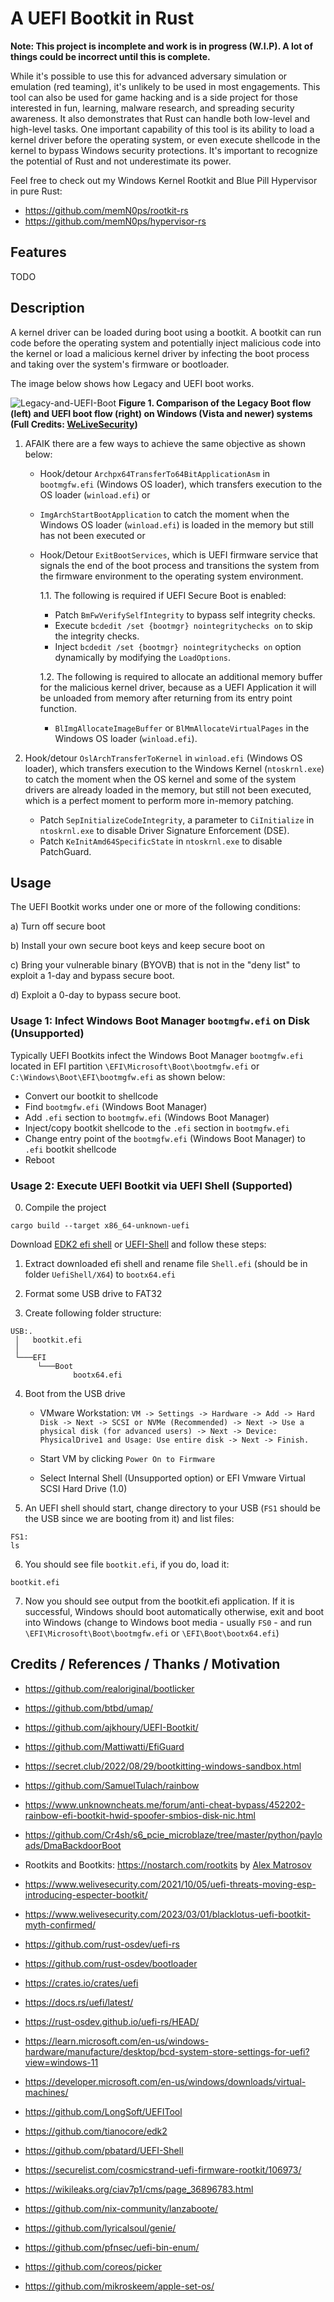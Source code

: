 # A UEFI Bootkit in Rust

**Note: This project is incomplete and work is in progress (W.I.P). A lot of things could be incorrect until this is complete.**

While it's possible to use this for advanced adversary simulation or emulation (red teaming), it's unlikely to be used in most engagements. This tool can also be used for game hacking and is a side project for those interested in fun, learning, malware research, and spreading security awareness. It also demonstrates that Rust can handle both low-level and high-level tasks. One important capability of this tool is its ability to load a kernel driver before the operating system, or even execute shellcode in the kernel to bypass Windows security protections. It's important to recognize the potential of Rust and not underestimate its power. 

Feel free to check out my Windows Kernel Rootkit and Blue Pill Hypervisor in pure Rust: 

* https://github.com/memN0ps/rootkit-rs
* https://github.com/memN0ps/hypervisor-rs

## Features 

TODO

## Description

A kernel driver can be loaded during boot using a bootkit. A bootkit can run code before the operating system and potentially inject malicious code into the kernel or load a malicious kernel driver by infecting the boot process and taking over the system's firmware or bootloader.

The image below shows how Legacy and UEFI boot works.

![Legacy-and-UEFI-Boot](/images/Legacy-and-UEFI-Boot.png)
**Figure 1. Comparison of the Legacy Boot flow (left) and UEFI boot flow (right) on Windows (Vista and newer) systems (Full Credits: [WeLiveSecurity](https://www.welivesecurity.com/2021/10/05/uefi-threats-moving-esp-introducing-especter-bootkit/))**


1. AFAIK there are a few ways to achieve the same objective as shown below:

    - Hook/detour `Archpx64TransferTo64BitApplicationAsm` in `bootmgfw.efi` (Windows OS loader), which transfers execution to the OS loader (`winload.efi`) or 

    - `ImgArchStartBootApplication` to catch the moment when the Windows OS loader (`winload.efi`) is loaded in the memory but still has not been executed or

    - Hook/Detour `ExitBootServices`, which is UEFI firmware service that signals the end of the boot process and transitions the system from the firmware environment to the operating system environment.
    
        1.1. The following is required if UEFI Secure Boot is enabled:

        - Patch `BmFwVerifySelfIntegrity` to bypass self integrity checks.
        - Execute `bcdedit /set {bootmgr} nointegritychecks on` to skip the integrity checks.
        - Inject `bcdedit /set {bootmgr} nointegritychecks on` option dynamically by modifying the `LoadOptions`.

        1.2. The following is required to allocate an additional memory buffer for the malicious kernel driver, because as a UEFI Application it will be unloaded from memory after returning from its entry point function.
        
        - `BlImgAllocateImageBuffer` or `BlMmAllocateVirtualPages` in the Windows OS loader (`winload.efi`).

2. Hook/detour `OslArchTransferToKernel` in `winload.efi` (Windows OS loader), which transfers execution to the Windows Kernel (`ntoskrnl.exe`) to catch the moment when the OS kernel and some of the system drivers are already loaded in the memory, but still not been executed, which is a perfect moment to perform more in-memory patching.
    
    - Patch `SepInitializeCodeIntegrity`, a parameter to `CiInitialize` in `ntoskrnl.exe` to disable Driver Signature Enforcement (DSE).
    - Patch `KeInitAmd64SpecificState` in `ntoskrnl.exe` to disable PatchGuard.


## Usage

The UEFI Bootkit works under one or more of the following conditions:

a) Turn off secure boot

b) Install your own secure boot keys and keep secure boot on

c) Bring your vulnerable binary (BYOVB) that is not in the "deny list" to exploit a 1-day and bypass secure boot.

d) Exploit a 0-day to bypass secure boot.

### Usage 1: Infect Windows Boot Manager `bootmgfw.efi` on Disk (Unsupported)

Typically UEFI Bootkits infect the Windows Boot Manager `bootmgfw.efi` located in EFI partition `\EFI\Microsoft\Boot\bootmgfw.efi` or `C:\Windows\Boot\EFI\bootmgfw.efi` as shown below:

- Convert our bootkit to shellcode
- Find `bootmgfw.efi` (Windows Boot Manager)
- Add `.efi` section to `bootmgfw.efi` (Windows Boot Manager)
- Inject/copy bootkit shellcode to the `.efi` section in `bootmgfw.efi`
- Change entry point of the `bootmgfw.efi` (Windows Boot Manager) to `.efi` bootkit shellcode
- Reboot

### Usage 2: Execute UEFI Bootkit via UEFI Shell (Supported)

0. Compile the project

```
cargo build --target x86_64-unknown-uefi
```

Download [EDK2 efi shell](https://github.com/tianocore/edk2/releases) or [UEFI-Shell](https://github.com/pbatard/UEFI-Shell/releases) and follow these steps:

1. Extract downloaded efi shell and rename file `Shell.efi` (should be in folder `UefiShell/X64`) to `bootx64.efi`

2. Format some USB drive to FAT32

3. Create following folder structure:

```
USB:.
 │   bootkit.efi
 │
 └───EFI
      └───Boot
              bootx64.efi
```

4. Boot from the USB drive

    * VMware Workstation: `VM -> Settings -> Hardware -> Add -> Hard Disk -> Next -> SCSI or NVMe (Recommended) -> Next -> Use a physical disk (for advanced users) -> Next -> Device: PhysicalDrive1 and Usage: Use entire disk -> Next -> Finish.` 

    * Start VM by clicking `Power On to Firmware`

    * Select Internal Shell (Unsupported option) or EFI Vmware Virtual SCSI Hard Drive (1.0)

5. An UEFI shell should start, change directory to your USB (`FS1` should be the USB since we are booting from it) and list files:

```
FS1:
ls
```

6. You should see file `bootkit.efi`, if you do, load it:

```
bootkit.efi
```

7. Now you should see output from the bootkit.efi application. If it is successful, Windows should boot automatically otherwise, exit and boot into Windows (change to Windows boot media - usually `FS0` - and run `\EFI\Microsoft\Boot\bootmgfw.efi` or `\EFI\Boot\bootx64.efi`)


## Credits / References / Thanks / Motivation

* https://github.com/realoriginal/bootlicker

* https://github.com/btbd/umap/

* https://github.com/ajkhoury/UEFI-Bootkit/

* https://github.com/Mattiwatti/EfiGuard

* https://secret.club/2022/08/29/bootkitting-windows-sandbox.html

* https://github.com/SamuelTulach/rainbow

* https://www.unknowncheats.me/forum/anti-cheat-bypass/452202-rainbow-efi-bootkit-hwid-spoofer-smbios-disk-nic.html

* https://github.com/Cr4sh/s6_pcie_microblaze/tree/master/python/payloads/DmaBackdoorBoot

* Rootkits and Bootkits: https://nostarch.com/rootkits by [Alex Matrosov](https://twitter.com/matrosov)

* https://www.welivesecurity.com/2021/10/05/uefi-threats-moving-esp-introducing-especter-bootkit/

* https://www.welivesecurity.com/2023/03/01/blacklotus-uefi-bootkit-myth-confirmed/

* https://github.com/rust-osdev/uefi-rs

* https://github.com/rust-osdev/bootloader

* https://crates.io/crates/uefi

* https://docs.rs/uefi/latest/

* https://rust-osdev.github.io/uefi-rs/HEAD/

* https://learn.microsoft.com/en-us/windows-hardware/manufacture/desktop/bcd-system-store-settings-for-uefi?view=windows-11

* https://developer.microsoft.com/en-us/windows/downloads/virtual-machines/

* https://github.com/LongSoft/UEFITool

* https://github.com/tianocore/edk2

* https://github.com/pbatard/UEFI-Shell

* https://securelist.com/cosmicstrand-uefi-firmware-rootkit/106973/

* https://wikileaks.org/ciav7p1/cms/page_36896783.html

* https://github.com/nix-community/lanzaboote/

* https://github.com/lyricalsoul/genie/

* https://github.com/pfnsec/uefi-bin-enum/

* https://github.com/coreos/picker

* https://github.com/mikroskeem/apple-set-os/